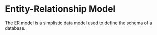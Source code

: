 # Entity-Relationship Model


The ER model is a simplistic data model used to define the schema of a database.



